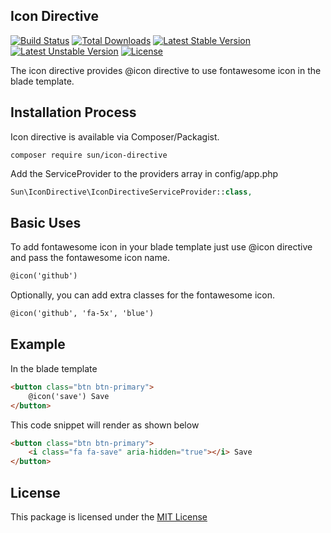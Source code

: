 ## Icon Directive

[![Build Status](https://travis-ci.org/IftekherSunny/IconDirective.svg?branch=master)](https://travis-ci.org/IftekherSunny/IconDirective) [![Total Downloads](https://poser.pugx.org/sun/icon-directive/downloads)](https://packagist.org/packages/sun/icon-directive) [![Latest Stable Version](https://poser.pugx.org/sun/icon-directive/v/stable)](https://packagist.org/packages/sun/icon-directive) [![Latest Unstable Version](https://poser.pugx.org/sun/icon-directive/v/unstable)](https://packagist.org/packages/sun/icon-directive) [![License](https://poser.pugx.org/sun/icon-directive/license)](https://packagist.org/packages/sun/icon-directive)

The icon directive provides @icon directive to use fontawesome icon in the blade template.

## Installation Process
 
Icon directive is available via Composer/Packagist.

```
composer require sun/icon-directive
```

Add the ServiceProvider to the providers array in config/app.php

```php
Sun\IconDirective\IconDirectiveServiceProvider::class,
```

## Basic Uses

To add fontawesome icon in your blade template just use @icon directive and pass the fontawesome icon name.

```html
@icon('github')
```

Optionally, you can add extra classes for the fontawesome icon.

```html
@icon('github', 'fa-5x', 'blue')
```

## Example

In the blade template

```html
<button class="btn btn-primary">
    @icon('save') Save
</button>
```

This code snippet will render as shown below

```html
<button class="btn btn-primary">
    <i class="fa fa-save" aria-hidden="true"></i> Save
</button>
```

## License
This package is licensed under the [MIT License](https://github.com/iftekhersunny/IconDirective/blob/master/LICENSE)
